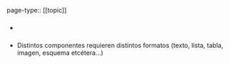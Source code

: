 page-type:: [[topic]]
- ### 
- Distintos componentes requieren distintos formatos (texto, lista, tabla, imagen, esquema etcétera...)


